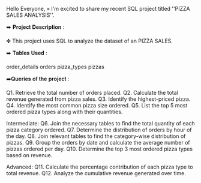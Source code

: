 Hello Everyone,
» I'm excited to share my recent SQL project titled ''PIZZA SALES ANALYSIS''.

➡️ 𝐏𝐫𝐨𝐣𝐞𝐜𝐭 𝐃𝐞𝐬𝐜𝐫𝐢𝐩𝐭𝐢𝐨𝐧 :

✤ This project uses SQL to analyze the dataset of an PIZZA SALES.


➡️ 𝐓𝐚𝐛𝐥𝐞𝐬 𝐔𝐬𝐞𝐝 :

order_details
orders
pizza_types
pizzas

➡️𝐐𝐮𝐞𝐫𝐢𝐞𝐬 𝐨𝐟 𝐭𝐡𝐞 𝐩𝐫𝐨𝐣𝐞𝐜𝐭 :

Q1. Retrieve the total number of orders placed.
Q2. Calculate the total revenue generated from pizza sales.
Q3. Identify the highest-priced pizza.
Q4. Identify the most common pizza size ordered.
Q5. List the top 5 most ordered pizza types along with their quantities.


Intermediate:
Q6. Join the necessary tables to find the total quantity of each pizza category ordered.
Q7. Determine the distribution of orders by hour of the day.
Q8. Join relevant tables to find the category-wise distribution of pizzas.
Q9. Group the orders by date and calculate the average number of pizzas ordered per day.
Q10. Determine the top 3 most ordered pizza types based on revenue.

Advanced:
Q11. Calculate the percentage contribution of each pizza type to total revenue.
Q12. Analyze the cumulative revenue generated over time.
